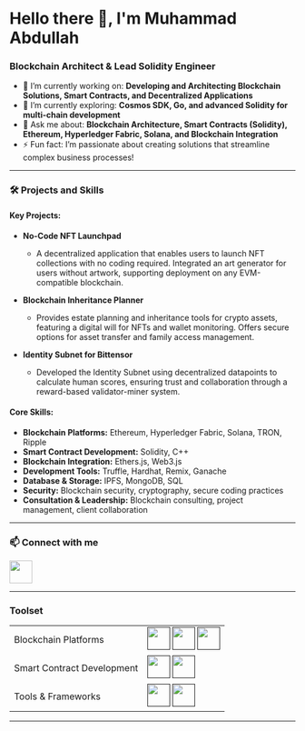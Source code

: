 # Hello there 👋, I'm Muhammad Abdullah

### Blockchain Architect & Lead Solidity Engineer

- 🔭 I’m currently working on: **Developing and Architecting Blockchain Solutions, Smart Contracts, and Decentralized Applications**
- 🌱 I’m currently exploring: **Cosmos SDK, Go, and advanced Solidity for multi-chain development**
- 💬 Ask me about: **Blockchain Architecture, Smart Contracts (Solidity), Ethereum, Hyperledger Fabric, Solana, and Blockchain Integration**
- ⚡ Fun fact: I’m passionate about creating solutions that streamline complex business processes!

---

### 🛠️ Projects and Skills

#### Key Projects:
- **No-Code NFT Launchpad**
  - A decentralized application that enables users to launch NFT collections with no coding required. Integrated an art generator for users without artwork, supporting deployment on any EVM-compatible blockchain.

- **Blockchain Inheritance Planner**
  - Provides estate planning and inheritance tools for crypto assets, featuring a digital will for NFTs and wallet monitoring. Offers secure options for asset transfer and family access management.

- **Identity Subnet for Bittensor**
  - Developed the Identity Subnet using decentralized datapoints to calculate human scores, ensuring trust and collaboration through a reward-based validator-miner system.

#### Core Skills:
- **Blockchain Platforms:** Ethereum, Hyperledger Fabric, Solana, TRON, Ripple
- **Smart Contract Development:** Solidity, C++
- **Blockchain Integration:** Ethers.js, Web3.js
- **Development Tools:** Truffle, Hardhat, Remix, Ganache
- **Database & Storage:** IPFS, MongoDB, SQL
- **Security:** Blockchain security, cryptography, secure coding practices
- **Consultation & Leadership:** Blockchain consulting, project management, client collaboration

---

### 📫 Connect with me

<a href="https://www.linkedin.com/in/mabdullahtrq"><img src="https://www.vectorlogo.zone/logos/linkedin/linkedin-icon.svg" width="40" height="40"/></a>


---

### Toolset

<table>
    <tr>
        <td>Blockchain Platforms</td>
        <td>
            <a href=""><img src="https://www.vectorlogo.zone/logos/ethereum/ethereum-icon.svg" width="40" height="40"/></a>
            <a href=""><img src="https://cdn.iconscout.com/icon/premium/png-512-thumb/solana-8544144-7002700.png?f=webp&w=256" width="40" height="40"/></a>
            <a href=""><img src="https://www.vectorlogo.zone/logos/hyperledger/hyperledger-icon.svg" width="40" height="40"/></a>
        </td>
    </tr>
    <tr>
        <td>Smart Contract Development</td>
        <td>
            <a href=""><img src="https://www.vectorlogo.zone/logos/soliditylang/soliditylang-icon.svg" width="40" height="40"/></a>
            <a href=""><img src="https://www.vectorlogo.zone/logos/javascript/javascript-icon.svg" width="40" height="40"/></a>
        </td>
    </tr>
    <tr>
        <td>Tools & Frameworks</td>
        <td>
            <a href=""><img src="https://www.vectorlogo.zone/logos/trufflesuite/trufflesuite-icon.svg" width="40" height="40"/></a>
            <a href=""><img src="https://www.vectorlogo.zone/logos/remix/remix-icon.svg" width="40" height="40"/></a>
        </td>
    </tr>
</table>

---

